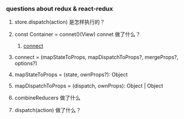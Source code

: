 ### questions about redux & react-redux

1. store.dispatch(action) 是怎样执行的？

2. const Container = connet()(View) connet 做了什么？
    1. [connect](https://react-redux.js.org/api/connect)

3. connect = (mapStateToProps, mapDispatchToProps?, mergeProps?, options?)

4. mapStateToProps = (state, ownProps?): Object

5. mapDispatchToProps = (dispatch, ownProps): Object | Object

6. combineReducers 做了什么

7. dispatch(action) 做了什么？